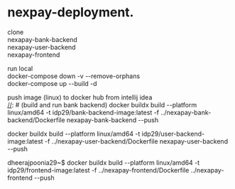 # nexpay-deployment.

clone \
nexapay-bank-backend \
nexapay-user-backend \
nexapay-frontend

run local \
docker-compose down -v --remove-orphans \
docker-compose up --build -d

push image (linux) to docker hub from intellij idea \
[//]: # (build and run bank backend)
docker buildx build --platform linux/amd64 -t idp29/bank-backend-image:latest -f ../nexapay-bank-backend/Dockerfile nexapay-bank-backend --push

[//]: # (build and run user backend)
docker buildx build --platform linux/amd64 -t idp29/user-backend-image:latest -f ../nexapay-user-backend/Dockerfile nexapay-user-backend --push

[//]: # (build and run frontend)
dheerajpoonia29~$ docker buildx build --platform linux/amd64 -t idp29/frontend-image:latest -f ../nexapay-frontend/Dockerfile ../nexapay-frontend --push